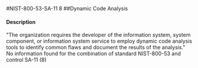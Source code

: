 #NIST-800-53-SA-11 8
##Dynamic Code Analysis
#### Description
"The organization requires the developer of the information system, system component, or information system service to employ dynamic code analysis tools to identify common flaws and document the results of the analysis."
No information found for the combination of standard NIST-800-53 and control SA-11 (8)
